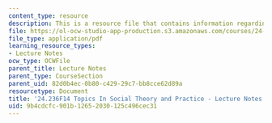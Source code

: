 ```yaml
---
content_type: resource
description: This is a resource file that contains information regarding session 12.
file: https://ol-ocw-studio-app-production.s3.amazonaws.com/courses/24-236-topics-in-social-theory-and-practice-race-and-racism-fall-2014/9b4cdcfc901b12652030125c496cec31_MIT24_236F14_Sess12.pdf
file_type: application/pdf
learning_resource_types:
- Lecture Notes
ocw_type: OCWFile
parent_title: Lecture Notes
parent_type: CourseSection
parent_uid: 82d0b4ec-0b80-c429-29c7-bb8cce62d89a
resourcetype: Document
title: '24.236F14 Topics In Social Theory and Practice - Lecture Notes: Racial Identities'
uid: 9b4cdcfc-901b-1265-2030-125c496cec31
---
```

